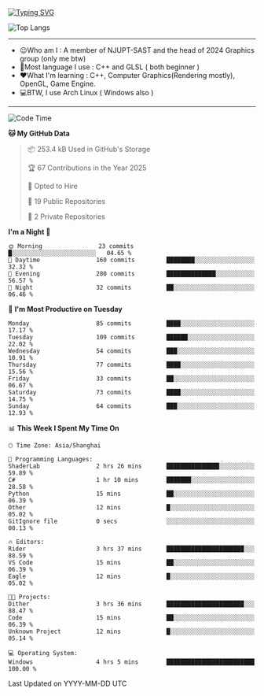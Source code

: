 <a href="https://git.io/typing-svg">
  <img src="https://readme-typing-svg.demolab.com?font=Fira+Code&pause=1000&random=false&width=435&separator=%3D&lines=std%3A%3Aprintln(%22Hello,+world!%22);" alt="Typing SVG" />
</a>

![Top Langs](https://github-readme-stats.vercel.app/api/top-langs/?username=FOTH0626&theme=transparent)

---

- 😉Who am I : A member of NJUPT-SAST and the head of 2024 Graphics group (only me btw)
- 📖Most language I use : C++ and GLSL ( both beginner )
- ❤What I'm learning : C++, Computer Graphics(Rendering mostly), OpenGL, Game Engine.
- 💻BTW, I use Arch Linux ( Windows also )
---
<!--START_SECTION:waka-->
![Code Time](http://img.shields.io/badge/Code%20Time-175%20hrs%2042%20mins-blue)

**🐱 My GitHub Data** 

> 📦 253.4 kB Used in GitHub's Storage 
 > 
> 🏆 67 Contributions in the Year 2025
 > 
> 💼 Opted to Hire
 > 
> 📜 19 Public Repositories 
 > 
> 🔑 2 Private Repositories 
 > 
**I'm a Night 🦉** 

```text
🌞 Morning                23 commits          █░░░░░░░░░░░░░░░░░░░░░░░░   04.65 % 
🌆 Daytime                160 commits         ████████░░░░░░░░░░░░░░░░░   32.32 % 
🌃 Evening                280 commits         ██████████████░░░░░░░░░░░   56.57 % 
🌙 Night                  32 commits          ██░░░░░░░░░░░░░░░░░░░░░░░   06.46 % 
```
📅 **I'm Most Productive on Tuesday** 

```text
Monday                   85 commits          ████░░░░░░░░░░░░░░░░░░░░░   17.17 % 
Tuesday                  109 commits         ██████░░░░░░░░░░░░░░░░░░░   22.02 % 
Wednesday                54 commits          ███░░░░░░░░░░░░░░░░░░░░░░   10.91 % 
Thursday                 77 commits          ████░░░░░░░░░░░░░░░░░░░░░   15.56 % 
Friday                   33 commits          ██░░░░░░░░░░░░░░░░░░░░░░░   06.67 % 
Saturday                 73 commits          ████░░░░░░░░░░░░░░░░░░░░░   14.75 % 
Sunday                   64 commits          ███░░░░░░░░░░░░░░░░░░░░░░   12.93 % 
```


📊 **This Week I Spent My Time On** 

```text
🕑︎ Time Zone: Asia/Shanghai

💬 Programming Languages: 
ShaderLab                2 hrs 26 mins       ███████████████░░░░░░░░░░   59.89 % 
C#                       1 hr 10 mins        ███████░░░░░░░░░░░░░░░░░░   28.58 % 
Python                   15 mins             ██░░░░░░░░░░░░░░░░░░░░░░░   06.39 % 
Other                    12 mins             █░░░░░░░░░░░░░░░░░░░░░░░░   05.02 % 
GitIgnore file           0 secs              ░░░░░░░░░░░░░░░░░░░░░░░░░   00.13 % 

🔥 Editors: 
Rider                    3 hrs 37 mins       ██████████████████████░░░   88.59 % 
VS Code                  15 mins             ██░░░░░░░░░░░░░░░░░░░░░░░   06.39 % 
Eagle                    12 mins             █░░░░░░░░░░░░░░░░░░░░░░░░   05.02 % 

🐱‍💻 Projects: 
Dither                   3 hrs 36 mins       ██████████████████████░░░   88.47 % 
Code                     15 mins             ██░░░░░░░░░░░░░░░░░░░░░░░   06.39 % 
Unknown Project          12 mins             █░░░░░░░░░░░░░░░░░░░░░░░░   05.14 % 

💻 Operating System: 
Windows                  4 hrs 5 mins        █████████████████████████   100.00 % 
```


 Last Updated on YYYY-MM-DD UTC
<!--END_SECTION:waka-->
